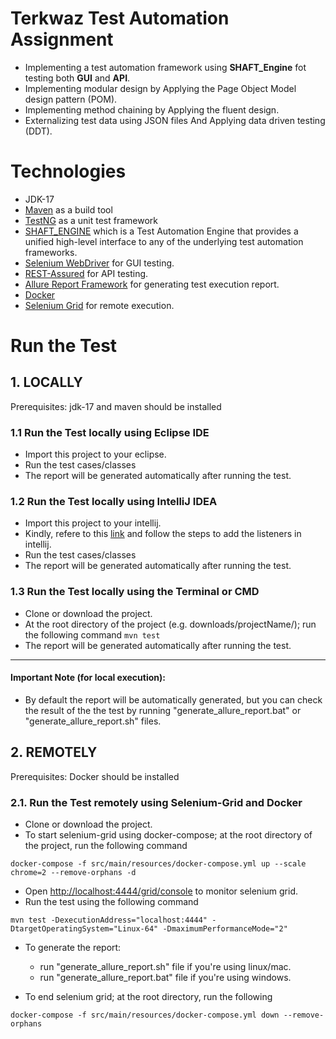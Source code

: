 # Terkwaz Test Automation Assignment

* Implementing a test automation framework using **SHAFT_Engine** fot testing both **GUI** and **API**.
* Implementing modular design by Applying the Page Object Model design pattern (POM).
* Implementing method chaining by Applying the fluent design.
* Externalizing test data using JSON files And Applying data driven testing (DDT).


# Technologies

* JDK-17
* [Maven](https://maven.apache.org/) as a build tool
* [TestNG](https://testng.org/) as a unit test framework
* [SHAFT_ENGINE](https://github.com/MohabMohie/SHAFT_ENGINE) which is a Test Automation Engine that provides a unified high-level interface to any of the underlying test automation frameworks.
* [Selenium WebDriver](https://www.selenium.dev/documentation/en/) for GUI testing.
* [REST-Assured](https://rest-assured.io/) for API testing.
* [Allure Report Framework](https://docs.qameta.io/allure/) for generating test execution report.
* [Docker](https://docs.docker.com/)
* [Selenium Grid](https://www.selenium.dev/documentation/grid/) for remote execution.


# Run the Test
## 1. LOCALLY
Prerequisites: jdk-17 and maven should be installed

### 1.1 Run the Test locally using Eclipse IDE

* Import this project to your eclipse.
* Run the test cases/classes
* The report will be generated automatically after running the test.

### 1.2 Run the Test locally using IntelliJ IDEA

* Import this project to your intellij.
* Kindly, refere to this [link](https://github.com/MohabMohie/using_SHAFT_ENGINE) and follow the steps to add the listeners in intellij.
* Run the test cases/classes
* The report will be generated automatically after running the test.

### 1.3 Run the Test locally using the Terminal or CMD

* Clone or download the project.
* At the root directory of the project (e.g. downloads/projectName/); run the following command ```mvn test```
* The report will be generated automatically after running the test.

------------------

#### Important Note (for local execution):
- By default the report will be automatically generated, but you can check the result of the the test by running "generate_allure_report.bat" or "generate_allure_report.sh" files.

## 2. REMOTELY
Prerequisites: Docker should be installed

### 2.1. Run the Test remotely using Selenium-Grid and Docker
* Clone or download the project.
* To start selenium-grid using docker-compose; at the root directory of the project, run the following command <br />
```
docker-compose -f src/main/resources/docker-compose.yml up --scale chrome=2 --remove-orphans -d
```
* Open [http://localhost:4444/grid/console](http://localhost:4444/grid/console) to monitor selenium grid.
* Run the test using the following command <br />
```
mvn test -DexecutionAddress="localhost:4444" -DtargetOperatingSystem="Linux-64" -DmaximumPerformanceMode="2"
```
* To generate the report: <br />
    - run "generate_allure_report.sh" file if you're using linux/mac. <br />
    - run "generate_allure_report.bat" file if you're using windows.

* To end selenium grid; at the root directory, run the following
```
docker-compose -f src/main/resources/docker-compose.yml down --remove-orphans
```

